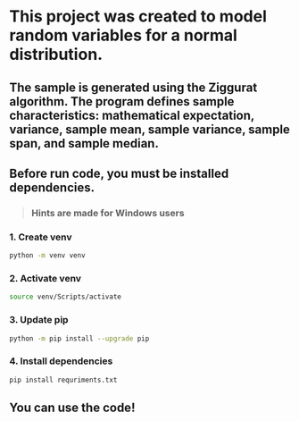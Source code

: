 # __This project was created to model random variables for a normal distribution.__

## The sample is generated using the Ziggurat algorithm. The program defines sample characteristics: mathematical expectation, variance, sample mean, sample variance, sample span, and sample median.


## Before run code, you must be installed dependencies.
> ### Hints are made for Windows users

### 1. Create venv

``` bash
python -m venv venv
```
### 2. Activate venv

``` bash
source venv/Scripts/activate
```
### 3. Update pip

``` bash
python -m pip install --upgrade pip
```

### 4. Install dependencies
``` bash
pip install requriments.txt
```

## You can use the code!
